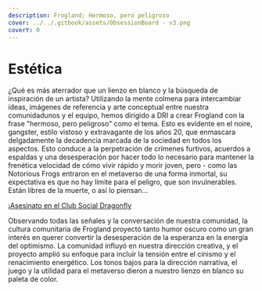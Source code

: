 ```yaml
---
description: Frogland; Hermoso, pero peligroso
cover: ../../.gitbook/assets/ObsessionBoard - v3.png
coverY: 0
---
```


# Estética

¿Qué es más aterrador que un lienzo en blanco y la búsqueda de inspiración de un artista? Utilizando la mente colmena para intercambiar ideas, imágenes de referencia y arte conceptual entre nuestra comunidadunos y el equipo, hemos dirigido a DRI a crear Frogland con la frase "hermoso, pero peligroso" como el tema. Esto es evidente en el noire, gangster, estilo vistoso y extravagante de los años 20, que enmascara delgadamente la decadencia marcada de la sociedad en todos los aspectos. Esto conduce a la perpetración de crímenes furtivos, acuerdos a espaldas y una desesperación por hacer todo lo necesario para mantener la frenética velocidad de cómo vivir rápido y morir joven, pero - como las Notorious Frogs entraron en el metaverso de una forma inmortal, su expectativa es que no hay límite para el peligro, que son invulnerables. Están libres de la muerte, o así lo piensan...

¡[Asesinato en el Club Social Dragonfly](<../../.gitbook/assets/CRIME SCENE.jpg>)

Observando todas las señales y la conversación de nuestra comunidad, la cultura comunitaria de Frogland proyectó tanto humor oscuro como un gran interés en querer convertir la desesperación de la esperanza en la energía del optimismo. La comunidad influyó en nuestra dirección creativa, y el proyecto amplió su enfoque para incluir la tensión entre el cinismo y el renacimiento energético. Los tonos bajos para la dirección narrativa, el juego y la utilidad para el metaverso dieron a nuestro lienzo en blanco su paleta de color.
